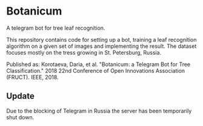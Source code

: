 # Botanicum
A telegram bot for tree leaf recognition.

This repository contains code for setting up a bot, training a leaf recognition algorithm on a given set of images and implementing the result.
The dataset focuses mostly on the tress growing in St. Petersburg, Russia. <br>

Published as: Korotaeva, Daria, et al. "Botanicum: a Telegram Bot for Tree Classification." 2018 22nd Conference of Open Innovations Association (FRUCT). IEEE, 2018.

## Update
Due to the blocking of Telegram in Russia the server has been temporarily shut down.
